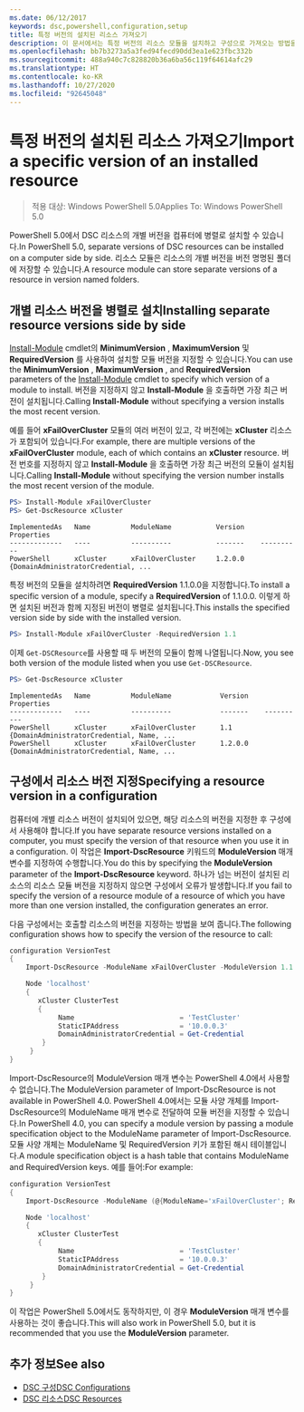 ```yaml
---
ms.date: 06/12/2017
keywords: dsc,powershell,configuration,setup
title: 특정 버전의 설치된 리소스 가져오기
description: 이 문서에서는 특정 버전의 리소스 모듈을 설치하고 구성으로 가져오는 방법을 보여 줍니다.
ms.openlocfilehash: bb7b3273a5a3fed94fecd90dd3ea1e623fbc332b
ms.sourcegitcommit: 488a940c7c828820b36a6ba56c119f64614afc29
ms.translationtype: HT
ms.contentlocale: ko-KR
ms.lasthandoff: 10/27/2020
ms.locfileid: "92645048"
---
```

# <a name="import-a-specific-version-of-an-installed-resource"></a><span data-ttu-id="ceede-104">특정 버전의 설치된 리소스 가져오기</span><span class="sxs-lookup"><span data-stu-id="ceede-104">Import a specific version of an installed resource</span></span>

> <span data-ttu-id="ceede-105">적용 대상: Windows PowerShell 5.0</span><span class="sxs-lookup"><span data-stu-id="ceede-105">Applies To: Windows PowerShell 5.0</span></span>

<span data-ttu-id="ceede-106">PowerShell 5.0에서 DSC 리소스의 개별 버전을 컴퓨터에 병렬로 설치할 수 있습니다.</span><span class="sxs-lookup"><span data-stu-id="ceede-106">In PowerShell 5.0, separate versions of DSC resources can be installed on a computer side by side.</span></span> <span data-ttu-id="ceede-107">리소스 모듈은 리소스의 개별 버전을 버전 명명된 폴더에 저장할 수 있습니다.</span><span class="sxs-lookup"><span data-stu-id="ceede-107">A resource module can store separate versions of a resource in version named folders.</span></span>

## <a name="installing-separate-resource-versions-side-by-side"></a><span data-ttu-id="ceede-108">개별 리소스 버전을 병렬로 설치</span><span class="sxs-lookup"><span data-stu-id="ceede-108">Installing separate resource versions side by side</span></span>

<span data-ttu-id="ceede-109">[Install-Module](/powershell/module/PowershellGet/Install-Module) cmdlet의 **MinimumVersion** , **MaximumVersion** 및 **RequiredVersion** 를 사용하여 설치할 모듈 버전을 지정할 수 있습니다.</span><span class="sxs-lookup"><span data-stu-id="ceede-109">You can use the **MinimumVersion** , **MaximumVersion** , and **RequiredVersion** parameters of the [Install-Module](/powershell/module/PowershellGet/Install-Module) cmdlet to specify which version of a module to install.</span></span> <span data-ttu-id="ceede-110">버전을 지정하지 않고 **Install-Module** 을 호출하면 가장 최근 버전이 설치됩니다.</span><span class="sxs-lookup"><span data-stu-id="ceede-110">Calling **Install-Module** without specifying a version installs the most recent version.</span></span>

<span data-ttu-id="ceede-111">예를 들어 **xFailOverCluster** 모듈의 여러 버전이 있고, 각 버전에는 **xCluster** 리소스가 포함되어 있습니다.</span><span class="sxs-lookup"><span data-stu-id="ceede-111">For example, there are multiple versions of the **xFailOverCluster** module, each of which contains an **xCluster** resource.</span></span> <span data-ttu-id="ceede-112">버전 번호를 지정하지 않고 **Install-Module** 을 호출하면 가장 최근 버전의 모듈이 설치됩니다.</span><span class="sxs-lookup"><span data-stu-id="ceede-112">Calling **Install-Module** without specifying the version number installs the most recent version of the module.</span></span>

```powershell
PS> Install-Module xFailOverCluster
PS> Get-DscResource xCluster
```

```Output
ImplementedAs   Name          ModuleName           Version    Properties
-------------   ----          ----------           -------    ----------
PowerShell      xCluster      xFailOverCluster     1.2.0.0    {DomainAdministratorCredential, ...
```

<span data-ttu-id="ceede-113">특정 버전의 모듈을 설치하려면 **RequiredVersion** 1.1.0.0을 지정합니다.</span><span class="sxs-lookup"><span data-stu-id="ceede-113">To install a specific version of a module, specify a **RequiredVersion** of 1.1.0.0.</span></span> <span data-ttu-id="ceede-114">이렇게 하면 설치된 버전과 함께 지정된 버전이 병렬로 설치됩니다.</span><span class="sxs-lookup"><span data-stu-id="ceede-114">This installs the specified version side by side with the installed version.</span></span>

```powershell
PS> Install-Module xFailOverCluster -RequiredVersion 1.1
```

<span data-ttu-id="ceede-115">이제 `Get-DSCResource`를 사용할 때 두 버전의 모듈이 함께 나열됩니다.</span><span class="sxs-lookup"><span data-stu-id="ceede-115">Now, you see both version of the module listed when you use `Get-DSCResource`.</span></span>

```powershell
PS> Get-DscResource xCluster
```

```Output
ImplementedAs   Name          ModuleName            Version    Properties
-------------   ----          ----------            -------    ----------
PowerShell      xCluster      xFailOverCluster      1.1        {DomainAdministratorCredential, Name, ...
PowerShell      xCluster      xFailOverCluster      1.2.0.0    {DomainAdministratorCredential, Name, ...
```

## <a name="specifying-a-resource-version-in-a-configuration"></a><span data-ttu-id="ceede-116">구성에서 리소스 버전 지정</span><span class="sxs-lookup"><span data-stu-id="ceede-116">Specifying a resource version in a configuration</span></span>

<span data-ttu-id="ceede-117">컴퓨터에 개별 리소스 버전이 설치되어 있으면, 해당 리소스의 버전을 지정한 후 구성에서 사용해야 합니다.</span><span class="sxs-lookup"><span data-stu-id="ceede-117">If you have separate resource versions installed on a computer, you must specify the version of that resource when you use it in a configuration.</span></span> <span data-ttu-id="ceede-118">이 작업은 **Import-DscResource** 키워드의 **ModuleVersion** 매개 변수를 지정하여 수행합니다.</span><span class="sxs-lookup"><span data-stu-id="ceede-118">You do this by specifying the **ModuleVersion** parameter of the **Import-DscResource** keyword.</span></span> <span data-ttu-id="ceede-119">하나가 넘는 버전이 설치된 리소스의 리소스 모듈 버전을 지정하지 않으면 구성에서 오류가 발생합니다.</span><span class="sxs-lookup"><span data-stu-id="ceede-119">If you fail to specify the version of a resource module of a resource of which you have more than one version installed, the configuration generates an error.</span></span>

<span data-ttu-id="ceede-120">다음 구성에서는 호출할 리소스의 버전을 지정하는 방법을 보여 줍니다.</span><span class="sxs-lookup"><span data-stu-id="ceede-120">The following configuration shows how to specify the version of the resource to call:</span></span>

```powershell
configuration VersionTest
{
    Import-DscResource -ModuleName xFailOverCluster -ModuleVersion 1.1

    Node 'localhost'
    {
       xCluster ClusterTest
       {
            Name                          = 'TestCluster'
            StaticIPAddress               = '10.0.0.3'
            DomainAdministratorCredential = Get-Credential
        }
     }
}
```

<span data-ttu-id="ceede-121">Import-DscResource의 ModuleVersion 매개 변수는 PowerShell 4.0에서 사용할 수 없습니다.</span><span class="sxs-lookup"><span data-stu-id="ceede-121">The ModuleVersion parameter of Import-DscResource is not available in PowerShell 4.0.</span></span> <span data-ttu-id="ceede-122">PowerShell 4.0에서는 모듈 사양 개체를 Import-DscResource의 ModuleName 매개 변수로 전달하여 모듈 버전을 지정할 수 있습니다.</span><span class="sxs-lookup"><span data-stu-id="ceede-122">In PowerShell 4.0, you can specify a module version by passing a module specification object to the ModuleName parameter of Import-DscResource.</span></span> <span data-ttu-id="ceede-123">모듈 사양 개체는 ModuleName 및 RequiredVersion 키가 포함된 해시 테이블입니다.</span><span class="sxs-lookup"><span data-stu-id="ceede-123">A module specification object is a hash table that contains ModuleName and RequiredVersion keys.</span></span> <span data-ttu-id="ceede-124">예를 들어:</span><span class="sxs-lookup"><span data-stu-id="ceede-124">For example:</span></span>

```powershell
configuration VersionTest
{
    Import-DscResource -ModuleName (@{ModuleName='xFailOverCluster'; RequiredVersion='1.1'} )

    Node 'localhost'
    {
       xCluster ClusterTest
       {
            Name                          = 'TestCluster'
            StaticIPAddress               = '10.0.0.3'
            DomainAdministratorCredential = Get-Credential
        }
     }
}
```

<span data-ttu-id="ceede-125">이 작업은 PowerShell 5.0에서도 동작하지만, 이 경우 **ModuleVersion** 매개 변수를 사용하는 것이 좋습니다.</span><span class="sxs-lookup"><span data-stu-id="ceede-125">This will also work in PowerShell 5.0, but it is recommended that you use the **ModuleVersion** parameter.</span></span>

## <a name="see-also"></a><span data-ttu-id="ceede-126">추가 정보</span><span class="sxs-lookup"><span data-stu-id="ceede-126">See also</span></span>

- [<span data-ttu-id="ceede-127">DSC 구성</span><span class="sxs-lookup"><span data-stu-id="ceede-127">DSC Configurations</span></span>](configurations.md)
- [<span data-ttu-id="ceede-128">DSC 리소스</span><span class="sxs-lookup"><span data-stu-id="ceede-128">DSC Resources</span></span>](../resources/resources.md)
